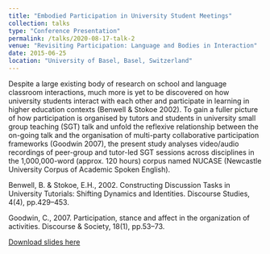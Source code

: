 ```yaml
---
title: "Embodied Participation in University Student Meetings"
collection: talks
type: "Conference Presentation"
permalink: /talks/2020-08-17-talk-2
venue: "Revisiting Participation: Language and Bodies in Interaction"
date: 2015-06-25
location: "University of Basel, Basel, Switzerland"
---
```

Despite a large existing body of research on school and language classroom interactions, much more is yet to be discovered on how university students interact with each other and participate in learning in higher education contexts (Benwell & Stokoe 2002). To gain a fuller picture of how participation is organised by tutors and students in university small group teaching (SGT) talk and unfold the reflexive relationship between the on-going talk and the organisation of multi-party collaborative participation frameworks (Goodwin 2007), the present study analyses video/audio recordings of peer-group and tutor-led SGT sessions across disciplines in the 1,000,000-word (approx. 120 hours) corpus named NUCASE (Newcastle University Corpus of Academic Spoken English).

Benwell, B. & Stokoe, E.H., 2002. Constructing Discussion Tasks in University Tutorials: Shifting Dynamics and Identities. Discourse Studies, 4(4), pp.429–453. 

Goodwin, C., 2007. Participation, stance and affect in the organization of activities. Discourse & Society, 18(1), pp.53–73.

[Download slides here](http://adachenqi.github.io/files/talk2.pdf)
